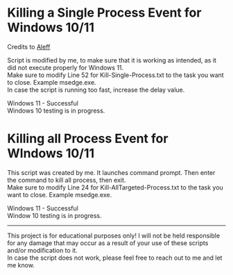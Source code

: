 # Killing a Single Process Event for Windows 10/11

Credits to [Aleff](https://github.com/aleff-github)

Script is modified by me, to make sure that it is working as intended, as it did not execute properly for Windows 11.<br>
Make sure to modify Line 52 for Kill-Single-Process.txt to the task you want to close. Example msedge.exe.<br>
In case the script is running too fast, increase the delay value.

Windows 11 - Successful<br>
Windows 10 testing is in progress.

# Killing all Process Event for WIndows 10/11

This script was created by me. It launches command prompt. Then enter the command to kill all process, then exit.<br>
Make sure to modify Line 24 for Kill-AllTargeted-Process.txt to the task you want to close. Example msedge.exe.

Windows 11 - Successful<br>
Window 10 testing is in progress.

----------------------------------------------------------
This project is for educational purposes only! I will not be held responsible for any damage that may occur as a result of your use of these scripts and/or modification to it.<br>
In case the script does not work, please feel free to reach out to me and let me know. 

